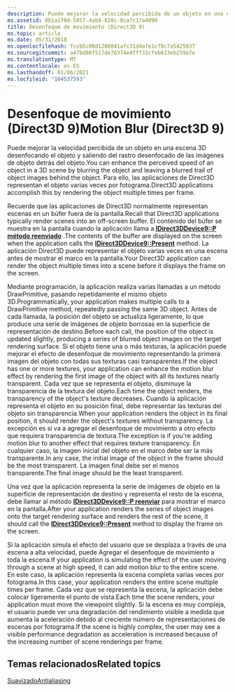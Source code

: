 ```yaml
---
description: Puede mejorar la velocidad percibida de un objeto en una escena 3D desenfocando el objeto y saliendo del rastro desenfocado de las imágenes de objeto detrás del objeto. Para ello, las aplicaciones de Direct3D representan el objeto varias veces por fotograma.
ms.assetid: 8b1a1f0d-5857-4ab4-828c-8ca7c17a4890
title: Desenfoque de movimiento (Direct3D 9)
ms.topic: article
ms.date: 05/31/2018
ms.openlocfilehash: fccb5c00d1208041afc31d4afe1cf0c7a5425037
ms.sourcegitcommit: a47bd86f517de76374e4fff33cfeb613eb259a7e
ms.translationtype: MT
ms.contentlocale: es-ES
ms.lasthandoff: 01/06/2021
ms.locfileid: "104537593"
---
```

# <a name="motion-blur-direct3d-9"></a><span data-ttu-id="12263-104">Desenfoque de movimiento (Direct3D 9)</span><span class="sxs-lookup"><span data-stu-id="12263-104">Motion Blur (Direct3D 9)</span></span>

<span data-ttu-id="12263-105">Puede mejorar la velocidad percibida de un objeto en una escena 3D desenfocando el objeto y saliendo del rastro desenfocado de las imágenes de objeto detrás del objeto.</span><span class="sxs-lookup"><span data-stu-id="12263-105">You can enhance the perceived speed of an object in a 3D scene by blurring the object and leaving a blurred trail of object images behind the object.</span></span> <span data-ttu-id="12263-106">Para ello, las aplicaciones de Direct3D representan el objeto varias veces por fotograma.</span><span class="sxs-lookup"><span data-stu-id="12263-106">Direct3D applications accomplish this by rendering the object multiple times per frame.</span></span>

<span data-ttu-id="12263-107">Recuerde que las aplicaciones de Direct3D normalmente representan escenas en un búfer fuera de la pantalla.</span><span class="sxs-lookup"><span data-stu-id="12263-107">Recall that Direct3D applications typically render scenes into an off-screen buffer.</span></span> <span data-ttu-id="12263-108">El contenido del búfer se muestra en la pantalla cuando la aplicación llama a [**IDirect3DDevice9::P método reenviado**](/windows/win32/api/d3d9helper/nf-d3d9helper-idirect3ddevice9-present) .</span><span class="sxs-lookup"><span data-stu-id="12263-108">The contents of the buffer are displayed on the screen when the application calls the [**IDirect3DDevice9::Present**](/windows/win32/api/d3d9helper/nf-d3d9helper-idirect3ddevice9-present) method.</span></span> <span data-ttu-id="12263-109">La aplicación Direct3D puede representar el objeto varias veces en una escena antes de mostrar el marco en la pantalla.</span><span class="sxs-lookup"><span data-stu-id="12263-109">Your Direct3D application can render the object multiple times into a scene before it displays the frame on the screen.</span></span>

<span data-ttu-id="12263-110">Mediante programación, la aplicación realiza varias llamadas a un método DrawPrimitive, pasando repetidamente el mismo objeto 3D.</span><span class="sxs-lookup"><span data-stu-id="12263-110">Programmatically, your application makes multiple calls to a DrawPrimitive method, repeatedly passing the same 3D object.</span></span> <span data-ttu-id="12263-111">Antes de cada llamada, la posición del objeto se actualiza ligeramente, lo que produce una serie de imágenes de objeto borrosas en la superficie de representación de destino.</span><span class="sxs-lookup"><span data-stu-id="12263-111">Before each call, the position of the object is updated slightly, producing a series of blurred object images on the target rendering surface.</span></span> <span data-ttu-id="12263-112">Si el objeto tiene una o más texturas, la aplicación puede mejorar el efecto de desenfoque de movimiento representando la primera imagen del objeto con todas sus texturas casi transparentes.</span><span class="sxs-lookup"><span data-stu-id="12263-112">If the object has one or more textures, your application can enhance the motion blur effect by rendering the first image of the object with all its textures nearly transparent.</span></span> <span data-ttu-id="12263-113">Cada vez que se representa el objeto, disminuye la transparencia de la textura del objeto.</span><span class="sxs-lookup"><span data-stu-id="12263-113">Each time the object renders, the transparency of the object's texture decreases.</span></span> <span data-ttu-id="12263-114">Cuando la aplicación representa el objeto en su posición final, debe representar las texturas del objeto sin transparencia.</span><span class="sxs-lookup"><span data-stu-id="12263-114">When your application renders the object in its final position, it should render the object's textures without transparency.</span></span> <span data-ttu-id="12263-115">La excepción es si va a agregar el desenfoque de movimiento a otro efecto que requiera transparencia de textura.</span><span class="sxs-lookup"><span data-stu-id="12263-115">The exception is if you're adding motion blur to another effect that requires texture transparency.</span></span> <span data-ttu-id="12263-116">En cualquier caso, la imagen inicial del objeto en el marco debe ser la más transparente.</span><span class="sxs-lookup"><span data-stu-id="12263-116">In any case, the initial image of the object in the frame should be the most transparent.</span></span> <span data-ttu-id="12263-117">La imagen final debe ser el menos transparente.</span><span class="sxs-lookup"><span data-stu-id="12263-117">The final image should be the least transparent.</span></span>

<span data-ttu-id="12263-118">Una vez que la aplicación representa la serie de imágenes de objeto en la superficie de representación de destino y representa el resto de la escena, debe llamar al método [**IDirect3DDevice9::P reenviar**](/windows/win32/api/d3d9helper/nf-d3d9helper-idirect3ddevice9-present) para mostrar el marco en la pantalla.</span><span class="sxs-lookup"><span data-stu-id="12263-118">After your application renders the series of object images onto the target rendering surface and renders the rest of the scene, it should call the [**IDirect3DDevice9::Present**](/windows/win32/api/d3d9helper/nf-d3d9helper-idirect3ddevice9-present) method to display the frame on the screen.</span></span>

<span data-ttu-id="12263-119">Si la aplicación simula el efecto del usuario que se desplaza a través de una escena a alta velocidad, puede Agregar el desenfoque de movimiento a toda la escena.</span><span class="sxs-lookup"><span data-stu-id="12263-119">If your application is simulating the effect of the user moving through a scene at high speed, it can add motion blur to the entire scene.</span></span> <span data-ttu-id="12263-120">En este caso, la aplicación representa la escena completa varias veces por fotograma.</span><span class="sxs-lookup"><span data-stu-id="12263-120">In this case, your application renders the entire scene multiple times per frame.</span></span> <span data-ttu-id="12263-121">Cada vez que se representa la escena, la aplicación debe colocar ligeramente el punto de vista.</span><span class="sxs-lookup"><span data-stu-id="12263-121">Each time the scene renders, your application must move the viewpoint slightly.</span></span> <span data-ttu-id="12263-122">Si la escena es muy compleja, el usuario puede ver una degradación del rendimiento visible a medida que aumenta la aceleración debido al creciente número de representaciones de escenas por fotograma.</span><span class="sxs-lookup"><span data-stu-id="12263-122">If the scene is highly complex, the user may see a visible performance degradation as acceleration is increased because of the increasing number of scene renderings per frame.</span></span>

## <a name="related-topics"></a><span data-ttu-id="12263-123">Temas relacionados</span><span class="sxs-lookup"><span data-stu-id="12263-123">Related topics</span></span>

<dl> <dt>

[<span data-ttu-id="12263-124">Suavizado</span><span class="sxs-lookup"><span data-stu-id="12263-124">Antialiasing</span></span>](antialiasing.md)
</dt> </dl>

 

 
